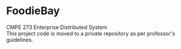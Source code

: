 # FoodieBay
CMPE 273 Enterprise Distributed System </br>
This project code is moved to a private repository as per professor's guidelines. 
